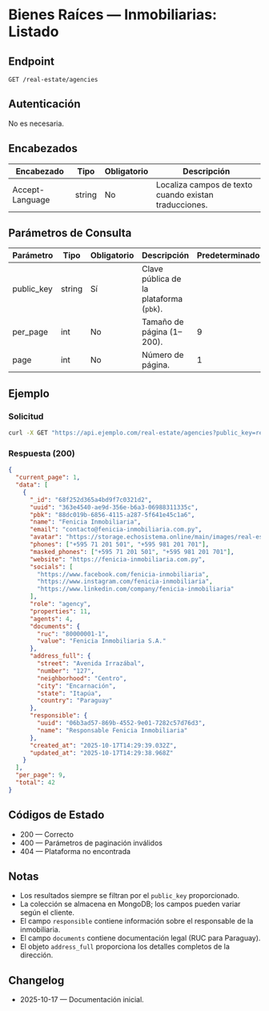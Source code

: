 # Bienes Raíces — Inmobiliarias: Listado

## Endpoint

```
GET /real-estate/agencies
```

## Autenticación

No es necesaria.

## Encabezados

| Encabezado      | Tipo   | Obligatorio | Descripción |
| --------------- | ------ | ----------- | ----------- |
| Accept-Language | string | No          | Localiza campos de texto cuando existan traducciones. |

## Parámetros de Consulta

| Parámetro  | Tipo   | Obligatorio | Descripción | Predeterminado |
| ---------- | ------ | ----------- | ----------- | -------------- |
| public_key | string | Sí          | Clave pública de la plataforma (`pbk`). |
| per_page   | int    | No          | Tamaño de página (1–200). | 9 |
| page       | int    | No          | Número de página. | 1 |

## Ejemplo

### Solicitud

```bash
curl -X GET "https://api.ejemplo.com/real-estate/agencies?public_key=realestate-demo&per_page=9"
```

### Respuesta (200)

```json
{
  "current_page": 1,
  "data": [
    {
      "_id": "68f252d365a4bd9f7c0321d2",
      "uuid": "363e4540-ae9d-356e-b6a3-06988311335c",
      "pbk": "88dc019b-6856-4115-a287-5f641e45c1a6",
      "name": "Fenicia Inmobiliaria",
      "email": "contacto@fenicia-inmobiliaria.com.py",
      "avatar": "https://storage.echosistema.online/main/images/real-estate/agencies/fenicia-inmobiliaria.png",
      "phones": ["+595 71 201 501", "+595 981 201 701"],
      "masked_phones": ["+595 71 201 501", "+595 981 201 701"],
      "website": "https://fenicia-inmobiliaria.com.py",
      "socials": [
        "https://www.facebook.com/fenicia-inmobiliaria",
        "https://www.instagram.com/fenicia-inmobiliaria",
        "https://www.linkedin.com/company/fenicia-inmobiliaria"
      ],
      "role": "agency",
      "properties": 11,
      "agents": 4,
      "documents": {
        "ruc": "80000001-1",
        "value": "Fenicia Inmobiliaria S.A."
      },
      "address_full": {
        "street": "Avenida Irrazábal",
        "number": "127",
        "neighborhood": "Centro",
        "city": "Encarnación",
        "state": "Itapúa",
        "country": "Paraguay"
      },
      "responsible": {
        "uuid": "06b3ad57-869b-4552-9e01-7282c57d76d3",
        "name": "Responsable Fenicia Inmobiliaria"
      },
      "created_at": "2025-10-17T14:29:39.032Z",
      "updated_at": "2025-10-17T14:29:38.968Z"
    }
  ],
  "per_page": 9,
  "total": 42
}
```

## Códigos de Estado

- 200 — Correcto
- 400 — Parámetros de paginación inválidos
- 404 — Plataforma no encontrada

## Notas

- Los resultados siempre se filtran por el `public_key` proporcionado.
- La colección se almacena en MongoDB; los campos pueden variar según el cliente.
- El campo `responsible` contiene información sobre el responsable de la inmobiliaria.
- El campo `documents` contiene documentación legal (RUC para Paraguay).
- El objeto `address_full` proporciona los detalles completos de la dirección.

## Changelog

- 2025-10-17 — Documentación inicial.
